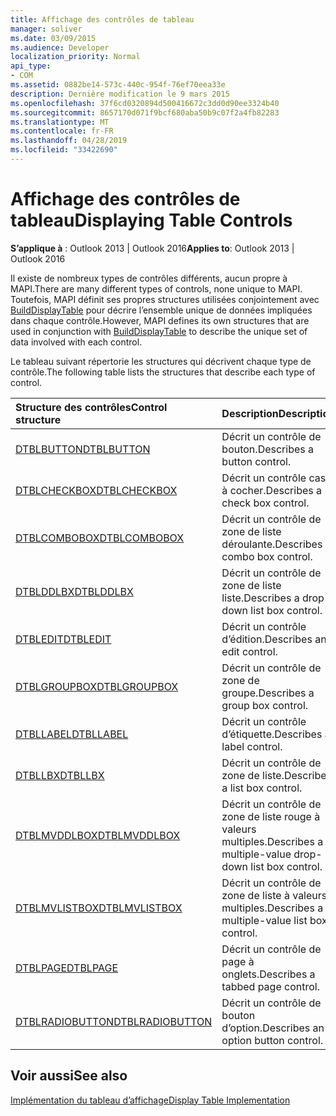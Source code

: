 ```yaml
---
title: Affichage des contrôles de tableau
manager: soliver
ms.date: 03/09/2015
ms.audience: Developer
localization_priority: Normal
api_type:
- COM
ms.assetid: 0882be14-573c-440c-954f-76ef70eea33e
description: Dernière modification le 9 mars 2015
ms.openlocfilehash: 37f6cd0320894d500416672c3dd0d90ee3324b40
ms.sourcegitcommit: 8657170d071f9bcf680aba50b9c07f2a4fb82283
ms.translationtype: MT
ms.contentlocale: fr-FR
ms.lasthandoff: 04/28/2019
ms.locfileid: "33422690"
---
```

# <a name="displaying-table-controls"></a><span data-ttu-id="023cd-103">Affichage des contrôles de tableau</span><span class="sxs-lookup"><span data-stu-id="023cd-103">Displaying Table Controls</span></span>

  
  
<span data-ttu-id="023cd-104">**S’applique à** : Outlook 2013 | Outlook 2016</span><span class="sxs-lookup"><span data-stu-id="023cd-104">**Applies to**: Outlook 2013 | Outlook 2016</span></span> 
  
<span data-ttu-id="023cd-105">Il existe de nombreux types de contrôles différents, aucun propre à MAPI.</span><span class="sxs-lookup"><span data-stu-id="023cd-105">There are many different types of controls, none unique to MAPI.</span></span> <span data-ttu-id="023cd-106">Toutefois, MAPI définit ses propres structures utilisées conjointement avec [BuildDisplayTable](builddisplaytable.md) pour décrire l’ensemble unique de données impliquées dans chaque contrôle.</span><span class="sxs-lookup"><span data-stu-id="023cd-106">However, MAPI defines its own structures that are used in conjunction with [BuildDisplayTable](builddisplaytable.md) to describe the unique set of data involved with each control.</span></span> 
  
<span data-ttu-id="023cd-107">Le tableau suivant répertorie les structures qui décrivent chaque type de contrôle.</span><span class="sxs-lookup"><span data-stu-id="023cd-107">The following table lists the structures that describe each type of control.</span></span> 
  
|<span data-ttu-id="023cd-108">**Structure des contrôles**</span><span class="sxs-lookup"><span data-stu-id="023cd-108">**Control structure**</span></span>|<span data-ttu-id="023cd-109">**Description**</span><span class="sxs-lookup"><span data-stu-id="023cd-109">**Description**</span></span>|
|:-----|:-----|
|[<span data-ttu-id="023cd-110">DTBLBUTTON</span><span class="sxs-lookup"><span data-stu-id="023cd-110">DTBLBUTTON</span></span>](dtblbutton.md) <br/> |<span data-ttu-id="023cd-111">Décrit un contrôle de bouton.</span><span class="sxs-lookup"><span data-stu-id="023cd-111">Describes a button control.</span></span>  <br/> |
|[<span data-ttu-id="023cd-112">DTBLCHECKBOX</span><span class="sxs-lookup"><span data-stu-id="023cd-112">DTBLCHECKBOX</span></span>](dtblcheckbox.md) <br/> |<span data-ttu-id="023cd-113">Décrit un contrôle case à cocher.</span><span class="sxs-lookup"><span data-stu-id="023cd-113">Describes a check box control.</span></span>  <br/> |
|[<span data-ttu-id="023cd-114">DTBLCOMBOBOX</span><span class="sxs-lookup"><span data-stu-id="023cd-114">DTBLCOMBOBOX</span></span>](dtblcombobox.md) <br/> |<span data-ttu-id="023cd-115">Décrit un contrôle de zone de liste déroulante.</span><span class="sxs-lookup"><span data-stu-id="023cd-115">Describes a combo box control.</span></span>  <br/> |
|[<span data-ttu-id="023cd-116">DTBLDDLBX</span><span class="sxs-lookup"><span data-stu-id="023cd-116">DTBLDDLBX</span></span>](dtblddlbx.md) <br/> |<span data-ttu-id="023cd-117">Décrit un contrôle de zone de liste liste.</span><span class="sxs-lookup"><span data-stu-id="023cd-117">Describes a drop-down list box control.</span></span>  <br/> |
|[<span data-ttu-id="023cd-118">DTBLEDIT</span><span class="sxs-lookup"><span data-stu-id="023cd-118">DTBLEDIT</span></span>](dtbledit.md) <br/> |<span data-ttu-id="023cd-119">Décrit un contrôle d’édition.</span><span class="sxs-lookup"><span data-stu-id="023cd-119">Describes an edit control.</span></span>  <br/> |
|[<span data-ttu-id="023cd-120">DTBLGROUPBOX</span><span class="sxs-lookup"><span data-stu-id="023cd-120">DTBLGROUPBOX</span></span>](dtblgroupbox.md) <br/> |<span data-ttu-id="023cd-121">Décrit un contrôle de zone de groupe.</span><span class="sxs-lookup"><span data-stu-id="023cd-121">Describes a group box control.</span></span>  <br/> |
|[<span data-ttu-id="023cd-122">DTBLLABEL</span><span class="sxs-lookup"><span data-stu-id="023cd-122">DTBLLABEL</span></span>](dtbllabel.md) <br/> |<span data-ttu-id="023cd-123">Décrit un contrôle d’étiquette.</span><span class="sxs-lookup"><span data-stu-id="023cd-123">Describes a label control.</span></span>  <br/> |
|[<span data-ttu-id="023cd-124">DTBLLBX</span><span class="sxs-lookup"><span data-stu-id="023cd-124">DTBLLBX</span></span>](dtbllbx.md) <br/> |<span data-ttu-id="023cd-125">Décrit un contrôle de zone de liste.</span><span class="sxs-lookup"><span data-stu-id="023cd-125">Describes a list box control.</span></span>  <br/> |
|[<span data-ttu-id="023cd-126">DTBLMVDDLBOX</span><span class="sxs-lookup"><span data-stu-id="023cd-126">DTBLMVDDLBOX</span></span>](dtblmvddlbox.md) <br/> |<span data-ttu-id="023cd-127">Décrit un contrôle de zone de liste rouge à valeurs multiples.</span><span class="sxs-lookup"><span data-stu-id="023cd-127">Describes a multiple-value drop-down list box control.</span></span>  <br/> |
|[<span data-ttu-id="023cd-128">DTBLMVLISTBOX</span><span class="sxs-lookup"><span data-stu-id="023cd-128">DTBLMVLISTBOX</span></span>](dtblmvlistbox.md) <br/> |<span data-ttu-id="023cd-129">Décrit un contrôle de zone de liste à valeurs multiples.</span><span class="sxs-lookup"><span data-stu-id="023cd-129">Describes a multiple-value list box control.</span></span>  <br/> |
|[<span data-ttu-id="023cd-130">DTBLPAGE</span><span class="sxs-lookup"><span data-stu-id="023cd-130">DTBLPAGE</span></span>](dtblpage.md) <br/> |<span data-ttu-id="023cd-131">Décrit un contrôle de page à onglets.</span><span class="sxs-lookup"><span data-stu-id="023cd-131">Describes a tabbed page control.</span></span>  <br/> |
|[<span data-ttu-id="023cd-132">DTBLRADIOBUTTON</span><span class="sxs-lookup"><span data-stu-id="023cd-132">DTBLRADIOBUTTON</span></span>](dtblradiobutton.md) <br/> |<span data-ttu-id="023cd-133">Décrit un contrôle de bouton d’option.</span><span class="sxs-lookup"><span data-stu-id="023cd-133">Describes an option button control.</span></span>  <br/> |
   
## <a name="see-also"></a><span data-ttu-id="023cd-134">Voir aussi</span><span class="sxs-lookup"><span data-stu-id="023cd-134">See also</span></span>



[<span data-ttu-id="023cd-135">Implémentation du tableau d’affichage</span><span class="sxs-lookup"><span data-stu-id="023cd-135">Display Table Implementation</span></span>](display-table-implementation.md)

